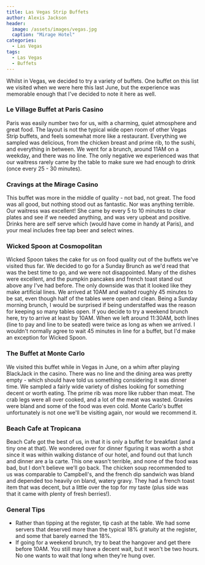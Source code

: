 ```yaml
---
title: Las Vegas Strip Buffets
author: Alexis Jackson
header:
  image: /assets/images/vegas.jpg
  caption: "Mirage Hotel"
categories:
  - Las Vegas
tags:
  - Las Vegas
  - Buffets
---
```


Whilst in Vegas, we decided to try a variety of buffets. One buffet on this list we visited when we were here this last June, but the experience was memorable enough that I've decided to note it here as well.

### Le Village Buffet at Paris Casino

Paris was easily number two for us, with a charming, quiet atmosphere and great food. The layout is not the typical wide open room of other Vegas Strip buffets, and feels somewhat more like a restaurant. Everything we sampled was delicious, from the chicken breast and prime rib, to the sushi, and everything in between. We went for a brunch, around 11AM on a weekday, and there was no line. The only negative we experienced was that our waitress rarely came by the table to make sure we had enough to drink (once every 25 - 30 minutes).


### Cravings at the Mirage Casino

This buffet was more in the middle of quality - not bad, not great. The food was all good, but nothing stood out as fantastic. Nor was anything terrible. Our waitress was excellent! She came by every 5 to 10 minutes to clear plates and see if we needed anything, and was very upbeat and positive. Drinks here are self serve which (would have come in handy at Paris), and your meal includes free tap beer and select wines.


### Wicked Spoon at Cosmopolitan

Wicked Spoon takes the cake for us on food quality out of the buffets we've visited thus far. We decided to go for a Sunday Brunch as we'd read that was the best time to go, and we were not disappointed. Many of the dishes were excellent, and the pumpkin pancakes and french toast stand out above any I've had before. The only downside was that it looked like they make artificial lines. We arrived at 10AM and waited roughly 45 minutes to be sat, even though half of the tables were open and clean. Being a Sunday morning brunch, I would be surprised if being understaffed was the reason for keeping so many tables open. If you decide to try a weekend brunch here, try to arrive at least by 10AM. When we left around 11:30AM, both lines (line to pay and line to be seated) were twice as long as when we arrived. I wouldn't normally agree to wait 45 minutes in line for a buffet, but I'd make an exception for Wicked Spoon.


### The Buffet at Monte Carlo

We visited this buffet while in Vegas in June, on a whim after playing BlackJack in the casino. There was no line and the dining area was pretty empty - which should have told us something considering it was dinner time. We sampled a fairly wide variety of dishes looking for something decent or worth eating. The prime rib was more like rubber than meat. The crab legs were all over cooked, and a lot of the meat was wasted. Gravies were bland and some of the food was even cold. Monte Carlo's buffet unfortunately is not one we'll be visiting again, nor would we recommend it.

### Beach Cafe at Tropicana

Beach Cafe got the best of us, in that it is only a buffet for breakfast (and a tiny one at that). We wondered over for dinner figuring it was worth a shot since it was within walking distance of our hotel, and found out that lunch and dinner are a la carte. This one wasn't terrible, and none of the food was bad, but I don't believe we'll go back. The chicken soup recommended to us was comparable to Campbell's, and the french dip sandwich was bland and depended too heavily on bland, watery gravy. They had a french toast item that was decent, but a little over the top for my taste (plus side was that it came with plenty of fresh berries!).


### General Tips

- Rather than tipping at the register, tip cash at the table. We had some servers that deserved more than the typical 18% gratuity at the register, and some that barely earned the 18%.
- If going for a weekend brunch, try to beat the hangover and get there before 10AM. You still may have a decent wait, but it won't be two hours. No one wants to wait that long when they're hung over.
